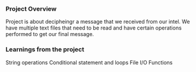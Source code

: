 ### Project Overview

 Project is about decipheingr a message that we received from our intel. We have multiple text files that need to be read and have certain operations performed to get our final message.


### Learnings from the project

 String operations
Conditional statement and loops
File I/O
Functions


